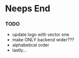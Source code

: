 # Neeps End

### TODO

- update logo with vector one
- make ONLY backend wider???
- alphabetical order
- lastly...
